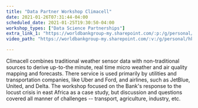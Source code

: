 ```yaml
---
title: "Data Partner Workshop Climacell"
date: 2021-01-26T07:31:44-04:00
scheduled_date: 2021-01-25T19:30:50-04:00
workshop_types: ["Data Science Partnerships"]
extra_link_1: "https://worldbankgroup-my.sharepoint.com/:p:/g/personal/hkrambeck_worldbank_org/ETbPAZrY1mhAkET9F_J2XwEBgZq-KxdlhKsGzf8GY0ob-A?e=6hRdO"
video_path: "https://worldbankgroup-my.sharepoint.com/:v:/g/personal/hkrambeck_worldbank_org/EQlQcfM1_3RFqyrhNXlwxH4BaKUqZvgU0gB7LUND7iWNUw?e=ishfA3"

---
```


Climacell combines traditional weather sensor data with non-traditional sources to derive up-to-the minute, real time micro weather and air quality mapping and forecasts. There service is used primarily by utilities and transportation companies, like Uber and Ford, and airlines, such as JetBlue, United, and Delta. The workshop focused on the Bank's response to the locust crisis in east Africa as a case study, but discussion and questions covered all manner of challenges -- transport, agriculture, industry, etc.